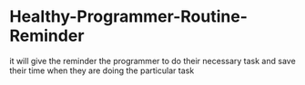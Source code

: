 # Healthy-Programmer-Routine-Reminder
it will give the reminder the programmer to do their necessary task and save their time when they are doing the particular task
